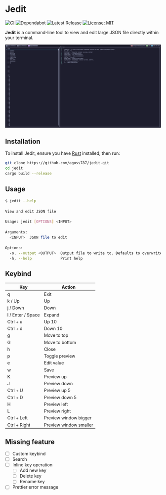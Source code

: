# Jedit

[![CI](https://github.com/aguss787/jedit/actions/workflows/test.yml/badge.svg?branch=master)](https://github.com/aguss787/jedit/actions/workflows/test.yml)
![Dependabot](https://flat.badgen.net/github/dependabot/aguss787/jedit?icon=dependabot)
![Latest Release](https://flat.badgen.net/github/release/aguss787/jedit?icon=github)
[![License: MIT](https://img.shields.io/badge/License-MIT-blue.svg)](https://github.com/aguss787/jedit/blob/master/LICENSE)

**Jedit** is a command-line tool to view and edit large JSON file directly within your terminal.

![screenshot](docs/screenshot.png)

## Installation

To install Jedit, ensure you have [Rust](https://www.rust-lang.org/tools/install) installed, then run:

```bash
git clone https://github.com/aguss787/jedit.git
cd jedit
cargo build --release
```

## Usage

```bash
$ jedit --help

View and edit JSON file

Usage: jedit [OPTIONS] <INPUT>

Arguments:
  <INPUT>  JSON file to edit

Options:
  -o, --output <OUTPUT>  Output file to write to. Defaults to overwrite the input file
  -h, --help             Print help
```

## Keybind

| Key               | Action                 |
| ----------------- | ---------------------- |
| q                 | Exit                   |
| k / Up            | Up                     |
| j / Down          | Down                   |
| l / Enter / Space | Expand                 |
| Ctrl + u          | Up 10                  |
| Ctrl + d          | Down 10                |
| g                 | Move to top            |
| G                 | Move to bottom         |
| h                 | Close                  |
| p                 | Toggle preview         |
| e                 | Edit value             |
| w                 | Save                   |
| K                 | Preview up             |
| J                 | Preview down           |
| Ctrl + U          | Preview up 5           |
| Ctrl + D          | Preview down 5         |
| H                 | Preview left           |
| L                 | Preview right          |
| Ctrl + Left       | Preview window bigger  |
| Ctrl + Right      | Preview window smaller |

## Missing feature

- [ ] Custom keybind
- [ ] Search
- [ ] Inline key operation
  - [ ] Add new key
  - [ ] Delete key
  - [ ] Rename key
- [ ] Prettier error message

